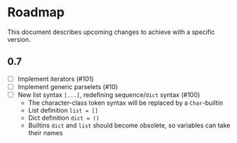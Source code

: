 # Roadmap

This document describes upcoming changes to achieve with a specific version.

## 0.7

- [ ] Implement iterators (#101)
- [ ] Implement generic parselets (#10)
- [ ] New list syntax `[...]`, redefining sequence/`dict` syntax (#100)
  - The character-class token syntax will be replaced by a `Char`-builtin
  - List definition `list = []`
  - Dict definition `dict = ()`
  - Builtins `dict` and `list` should become obsolete, so variables can take their names
